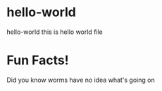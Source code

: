 # hello-world
hello-world
this is hello world file 

# Fun Facts!
Did you know worms have no idea what's going on
